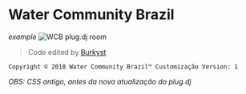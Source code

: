 # Water Community Brazil

*example*
![WCB plug.dj room](https://imgur.com/wSg5EUm.jpg)
> Code edited by [Burkyst](https://plug.dj/@/burkyst)

```Copyright © 2018 Water Community Brazil™ Customização Version: 1```

*OBS: CSS antigo, antes da nova atualização do plug.dj*
